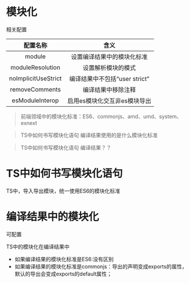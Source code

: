 # 模块化

相关配置

|       配置名称        |               含义              |
|   :--------------:   |  :------------------------:     |
|       module         |    设置编译结果中的模块化标准      |
|   moduleResolution   |        设置解析模块的模式         |
| noImplicitUseStrict  |    编译结果中不包括“user strict”  |
|   removeComments     |        编译结果中移除注释         |
|   esModuleInterop    |    启用es模块化交互非es模块导出    |


> 前端领域中的模块化标准：ES6、commonjs、amd、umd、system、exnext

> TS中如何书写模块化语句
> 编译结果使用的是什么模块化标准

> TS中如何书写模块化语句
> 编译结果？？

# TS中如何书写模块化语句

TS中，导入导出模块，统一使用ES6的模块化标准

# 编译结果中的模块化

可配置

TS中的模块化在编译结果中

- 如果编译结果的模块化标准是ES6:没有区别
- 如果编译结果的模块化标准是commonjs：导出的声明变成exports的属性，默认的导出会变成exports的default属性；

